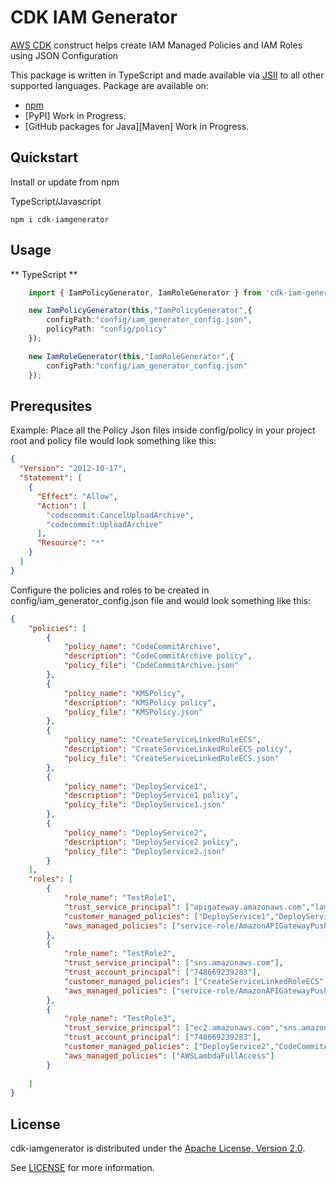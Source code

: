 # CDK IAM Generator


[AWS CDK] construct helps create IAM Managed Policies and IAM Roles using JSON Configuration  

This package is written in TypeScript and made available via [JSII] to all other supported languages. Package are available on:

- [npm]
- [PyPI] Work in Progress.
- [GitHub packages for Java][Maven] Work in Progress.



## Quickstart

Install or update from npm

TypeScript/Javascript

```console
npm i cdk-iamgenerator

```

## Usage

** TypeScript **

```typescript
    import { IamPolicyGenerator, IamRoleGenerator } from 'cdk-iam-generator';

    new IamPolicyGenerator(this,"IamPolicyGenerator",{
        configPath:"config/iam_generator_config.json",
        policyPath: "config/policy"
    });

    new IamRoleGenerator(this,"IamRoleGenerator",{
        configPath:"config/iam_generator_config.json"
    });
```

## Prerequsites

Example: Place all the Policy Json files inside config/policy in your project root and policy file would look something like this:

```json
{
  "Version": "2012-10-17",
  "Statement": [
    {
      "Effect": "Allow",
      "Action": [
        "codecommit:CancelUploadArchive",
        "codecommit:UploadArchive"
      ],
      "Resource": "*"
    }
  ]
}
```

Configure the policies and roles to be created in config/iam_generator_config.json file and would look something like this:

```json
{
    "policies": [     
        {
            "policy_name": "CodeCommitArchive",
            "description": "CodeCommitArchive policy",
            "policy_file": "CodeCommitArchive.json"
        },
        {
            "policy_name": "KMSPolicy",
            "description": "KMSPolicy policy",
            "policy_file": "KMSPolicy.json"
        },
        {
            "policy_name": "CreateServiceLinkedRoleECS",
            "description": "CreateServiceLinkedRoleECS policy",
            "policy_file": "CreateServiceLinkedRoleECS.json"
        },
        {
            "policy_name": "DeployService1",
            "description": "DeployService1 policy",
            "policy_file": "DeployService1.json"
        },
        {
            "policy_name": "DeployService2",
            "description": "DeployService2 policy",
            "policy_file": "DeployService2.json"
        }
    ],
    "roles": [
        {
            "role_name": "TestRole1",
            "trust_service_principal": ["apigateway.amazonaws.com","lambda.amazonaws.com"],
            "customer_managed_policies": ["DeployService1","DeployService2","KMSPolicy"],
            "aws_managed_policies": ["service-role/AmazonAPIGatewayPushToCloudWatchLogs"]
        },
        {
            "role_name": "TestRole2",
            "trust_service_principal": ["sns.amazonaws.com"],
            "trust_account_principal": ["748669239283"],
            "customer_managed_policies": ["CreateServiceLinkedRoleECS","CodeCommitArchive","KMSPolicy"],
            "aws_managed_policies": ["service-role/AmazonAPIGatewayPushToCloudWatchLogs"]
        },
        {
            "role_name": "TestRole3",
            "trust_service_principal": ["ec2.amazonaws.com","sns.amazonaws.com"],
            "trust_account_principal": ["748669239283"],
            "customer_managed_policies": ["DeployService2","CodeCommitArchive","KMSPolicy"],
            "aws_managed_policies": ["AWSLambdaFullAccess"]
        }
        
    ]
}
```
 ## License

cdk-iamgenerator is distributed under the [Apache License, Version 2.0](https://www.apache.org/licenses/LICENSE-2.0).

See [LICENSE](./LICENSE) for more information.

[AWS CDK]: https://aws.amazon.com/cdk/
[JSII]: https://github.com/aws/jsii
[npm]: https://www.npmjs.com/package/cdk-iamgenerator





